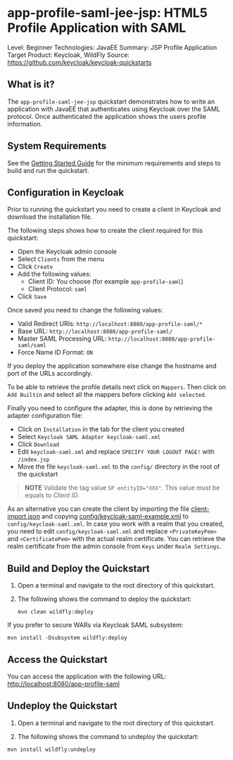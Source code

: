 app-profile-saml-jee-jsp: HTML5 Profile Application with SAML
=============================================================

Level: Beginner
Technologies: JavaEE
Summary: JSP Profile Application
Target Product: <span>Keycloak</span>, <span>WildFly</span>
Source: <https://github.com/keycloak/keycloak-quickstarts>


What is it?
-----------

The `app-profile-saml-jee-jsp` quickstart demonstrates how to write an application with JavaEE that
authenticates using <span>Keycloak</span> over the SAML protocol. Once authenticated the application shows the users profile information.


System Requirements
-------------------

See the [Getting Started Guide](../docs/getting-started.md) for the minimum requirements and steps to build and run the quickstart.

Configuration in <span>Keycloak</span>
-----------------------

Prior to running the quickstart you need to create a client in <span>Keycloak</span> and download the installation file.

The following steps shows how to create the client required for this quickstart:

* Open the <span>Keycloak</span> admin console
* Select `Clients` from the menu
* Click `Create`
* Add the following values:
  * Client ID: You choose (for example `app-profile-saml`)
  * Client Protocol: `saml`
* Click `Save`

Once saved you need to change the following values:

* Valid Redirect URIs: `http://localhost:8080/app-profile-saml/*`
* Base URL: `http://localhost:8080/app-profile-saml/`
* Master SAML Processing URL: `http://localhost:8080/app-profile-saml/saml`
* Force Name ID Format: `ON`

If you deploy the application somewhere else change the hostname and port of the URLs accordingly.

To be able to retrieve the profile details next click on `Mappers`. Then click on `Add Builtin` and select all the
mappers before clicking `Add selected`.

Finally you need to configure the adapter, this is done by retrieving the adapter configuration file:

* Click on `Installation` in the tab for the client you created
* Select `Keycloak SAML Adapter keycloak-saml.xml`
* Click `Download`
* Edit `keycloak-saml.xml` and replace `SPECIFY YOUR LOGOUT PAGE!` with `/index.jsp`
* Move the file `keycloak-saml.xml` to the `config/` directory in the root of the quickstart

> **NOTE**
> Validate the tag value `SP entityID="XXX"`. This value must be equals to _Client ID_.

As an alternative you can create the client by importing the file [client-import.json](config/client-import.json) and
copying [config/keycloak-saml-example.xml](config/keycloak-saml-example.xml) to `config/keycloak-saml.xml`. 
In case you work with a realm that you created, you need to edit `config/keycloak-saml.xml` 
and replace `<PrivateKeyPem>` and `<CertificatePem>` with the actual realm certificate.
You can retrieve the realm certificate from the admin console from `Keys` under `Realm Settings`.


Build and Deploy the Quickstart
--------------------------------

1. Open a terminal and navigate to the root directory of this quickstart.

2. The following shows the command to deploy the quickstart:

   ````
   mvn clean wildfly:deploy
   ````

If you prefer to secure WARs via <span>Keycloak</span> SAML subsystem:

   ````
   mvn install -Dsubsystem wildfly:deploy

   ````

Access the Quickstart
----------------------

You can access the application with the following URL: <http://localhost:8080/app-profile-saml>


Undeploy the Quickstart
--------------------

1. Open a terminal and navigate to the root directory of this quickstart.

2. The following shows the command to undeploy the quickstart:

````
mvn install wildfly:undeploy
````
